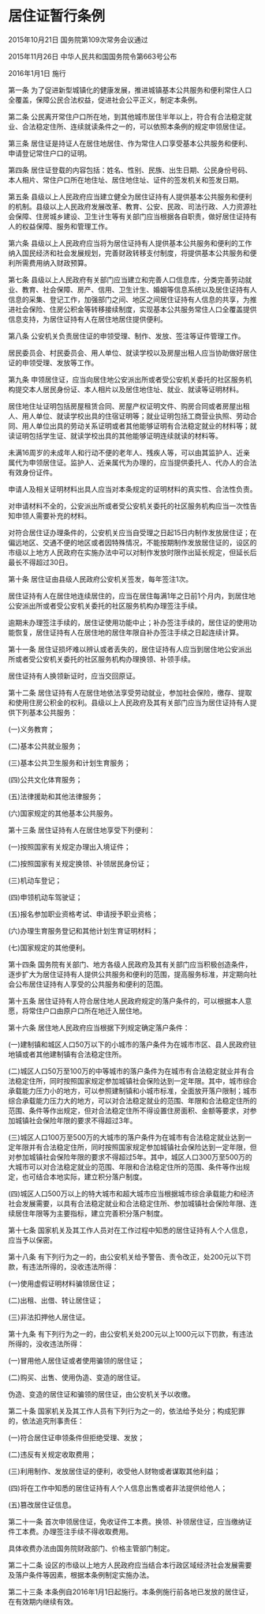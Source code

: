 # 居住证暂行条例

2015年10月21日 国务院第109次常务会议通过

2015年11月26日 中华人民共和国国务院令第663号公布

2016年1月1日 施行

<!-- INFO END -->

第一条 为了促进新型城镇化的健康发展，推进城镇基本公共服务和便利常住人口全覆盖，保障公民合法权益，促进社会公平正义，制定本条例。

第二条 公民离开常住户口所在地，到其他城市居住半年以上，符合有合法稳定就业、合法稳定住所、连续就读条件之一的，可以依照本条例的规定申领居住证。

第三条 居住证是持证人在居住地居住、作为常住人口享受基本公共服务和便利、申请登记常住户口的证明。

第四条 居住证登载的内容包括：姓名、性别、民族、出生日期、公民身份号码、本人相片、常住户口所在地住址、居住地住址、证件的签发机关和签发日期。

第五条 县级以上人民政府应当建立健全为居住证持有人提供基本公共服务和便利的机制。县级以上人民政府发展改革、教育、公安、民政、司法行政、人力资源社会保障、住房城乡建设、卫生计生等有关部门应当根据各自职责，做好居住证持有人的权益保障、服务和管理工作。

第六条 县级以上人民政府应当将为居住证持有人提供基本公共服务和便利的工作纳入国民经济和社会发展规划，完善财政转移支付制度，将提供基本公共服务和便利所需费用纳入财政预算。

第七条 县级以上人民政府有关部门应当建立和完善人口信息库，分类完善劳动就业、教育、社会保障、房产、信用、卫生计生、婚姻等信息系统以及居住证持有人信息的采集、登记工作，加强部门之间、地区之间居住证持有人信息的共享，为推进社会保险、住房公积金等转移接续制度，实现基本公共服务常住人口全覆盖提供信息支持，为居住证持有人在居住地居住提供便利。

第八条 公安机关负责居住证的申领受理、制作、发放、签注等证件管理工作。

居民委员会、村民委员会、用人单位、就读学校以及房屋出租人应当协助做好居住证的申领受理、发放等工作。

第九条 申领居住证，应当向居住地公安派出所或者受公安机关委托的社区服务机构提交本人居民身份证、本人相片以及居住地住址、就业、就读等证明材料。

居住地住址证明包括房屋租赁合同、房屋产权证明文件、购房合同或者房屋出租人、用人单位、就读学校出具的住宿证明等；就业证明包括工商营业执照、劳动合同、用人单位出具的劳动关系证明或者其他能够证明有合法稳定就业的材料等；就读证明包括学生证、就读学校出具的其他能够证明连续就读的材料等。

未满16周岁的未成年人和行动不便的老年人、残疾人等，可以由其监护人、近亲属代为申领居住证。监护人、近亲属代为办理的，应当提供委托人、代办人的合法有效身份证件。

申请人及相关证明材料出具人应当对本条规定的证明材料的真实性、合法性负责。

对申请材料不全的，公安派出所或者受公安机关委托的社区服务机构应当一次性告知申领人需要补充的材料。

对符合居住证办理条件的，公安机关应当自受理之日起15日内制作发放居住证；在偏远地区、交通不便的地区或者因特殊情况，不能按期制作发放居住证的，设区的市级以上地方人民政府在实施办法中可以对制作发放时限作出延长规定，但延长后最长不得超过30日。

第十条 居住证由县级人民政府公安机关签发，每年签注1次。

居住证持有人在居住地连续居住的，应当在居住每满1年之日前1个月内，到居住地公安派出所或者受公安机关委托的社区服务机构办理签注手续。

逾期未办理签注手续的，居住证使用功能中止；补办签注手续的，居住证的使用功能恢复，居住证持有人在居住地的居住年限自补办签注手续之日起连续计算。

第十一条 居住证损坏难以辨认或者丢失的，居住证持有人应当到居住地公安派出所或者受公安机关委托的社区服务机构办理换领、补领手续。

居住证持有人换领新证时，应当交回原证。

第十二条 居住证持有人在居住地依法享受劳动就业，参加社会保险，缴存、提取和使用住房公积金的权利。县级以上人民政府及其有关部门应当为居住证持有人提供下列基本公共服务：

(一)义务教育；

(二)基本公共就业服务；

(三)基本公共卫生服务和计划生育服务；

(四)公共文化体育服务；

(五)法律援助和其他法律服务；

(六)国家规定的其他基本公共服务。

第十三条 居住证持有人在居住地享受下列便利：

(一)按照国家有关规定办理出入境证件；

(二)按照国家有关规定换领、补领居民身份证；

(三)机动车登记；

(四)申领机动车驾驶证；

(五)报名参加职业资格考试、申请授予职业资格；

(六)办理生育服务登记和其他计划生育证明材料；

(七)国家规定的其他便利。

第十四条 国务院有关部门、地方各级人民政府及其有关部门应当积极创造条件，逐步扩大为居住证持有人提供公共服务和便利的范围，提高服务标准，并定期向社会公布居住证持有人享受的公共服务和便利的范围。

第十五条 居住证持有人符合居住地人民政府规定的落户条件的，可以根据本人意愿，将常住户口由原户口所在地迁入居住地。

第十六条 居住地人民政府应当根据下列规定确定落户条件：

(一)建制镇和城区人口50万以下的小城市的落户条件为在城市市区、县人民政府驻地镇或者其他建制镇有合法稳定住所。

(二)城区人口50万至100万的中等城市的落户条件为在城市有合法稳定就业并有合法稳定住所，同时按照国家规定参加城镇社会保险达到一定年限。其中，城市综合承载能力压力小的地方，可以参照建制镇和小城市标准，全面放开落户限制；城市综合承载能力压力大的地方，可以对合法稳定就业的范围、年限和合法稳定住所的范围、条件等作出规定，但对合法稳定住所不得设置住房面积、金额等要求，对参加城镇社会保险年限的要求不得超过3年。

(三)城区人口100万至500万的大城市的落户条件为在城市有合法稳定就业达到一定年限并有合法稳定住所，同时按照国家规定参加城镇社会保险达到一定年限，但对参加城镇社会保险年限的要求不得超过5年。其中，城区人口300万至500万的大城市可以对合法稳定就业的范围、年限和合法稳定住所的范围、条件等作出规定，也可结合本地实际，建立积分落户制度。

(四)城区人口500万以上的特大城市和超大城市应当根据城市综合承载能力和经济社会发展需要，以具有合法稳定就业和合法稳定住所、参加城镇社会保险年限、连续居住年限等为主要指标，建立完善积分落户制度。

第十七条 国家机关及其工作人员对在工作过程中知悉的居住证持有人个人信息，应当予以保密。

第十八条 有下列行为之一的，由公安机关给予警告、责令改正，处200元以下罚款，有违法所得的，没收违法所得：

(一)使用虚假证明材料骗领居住证；

(二)出租、出借、转让居住证；

(三)非法扣押他人居住证。

第十九条 有下列行为之一的，由公安机关处200元以上1000元以下罚款，有违法所得的，没收违法所得：

(一)冒用他人居住证或者使用骗领的居住证；

(二)购买、出售、使用伪造、变造的居住证。

伪造、变造的居住证和骗领的居住证，由公安机关予以收缴。

第二十条 国家机关及其工作人员有下列行为之一的，依法给予处分；构成犯罪的，依法追究刑事责任：

(一)符合居住证申领条件但拒绝受理、发放；

(二)违反有关规定收取费用；

(三)利用制作、发放居住证的便利，收受他人财物或者谋取其他利益；

(四)将在工作中知悉的居住证持有人个人信息出售或者非法提供给他人；

(五)篡改居住证信息。

第二十一条 首次申领居住证，免收证件工本费。换领、补领居住证，应当缴纳证件工本费。办理签注手续不得收取费用。

具体收费办法由国务院财政部门、价格主管部门制定。

第二十二条 设区的市级以上地方人民政府应当结合本行政区域经济社会发展需要及落户条件等因素，根据本条例制定实施办法。

第二十三条 本条例自2016年1月1日起施行。本条例施行前各地已发放的居住证，在有效期内继续有效。

